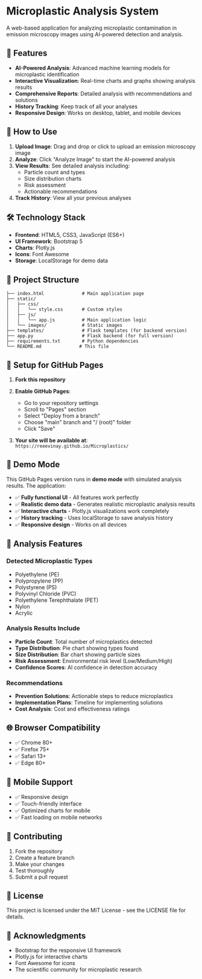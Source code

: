 # Microplastic Analysis System

A web-based application for analyzing microplastic contamination in emission microscopy images using AI-powered detection and analysis.

## 🌟 Features

- **AI-Powered Analysis**: Advanced machine learning models for microplastic identification
- **Interactive Visualization**: Real-time charts and graphs showing analysis results
- **Comprehensive Reports**: Detailed analysis with recommendations and solutions
- **History Tracking**: Keep track of all your analyses
- **Responsive Design**: Works on desktop, tablet, and mobile devices

## 📱 How to Use

1. **Upload Image**: Drag and drop or click to upload an emission microscopy image
2. **Analyze**: Click "Analyze Image" to start the AI-powered analysis
3. **View Results**: See detailed analysis including:
   - Particle count and types
   - Size distribution charts
   - Risk assessment
   - Actionable recommendations
4. **Track History**: View all your previous analyses

## 🛠️ Technology Stack

- **Frontend**: HTML5, CSS3, JavaScript (ES6+)
- **UI Framework**: Bootstrap 5
- **Charts**: Plotly.js
- **Icons**: Font Awesome
- **Storage**: LocalStorage for demo data

## 📁 Project Structure

```
├── index.html              # Main application page
├── static/
│   ├── css/
│   │   └── style.css       # Custom styles
│   ├── js/
│   │   └── app.js          # Main application logic
│   └── images/             # Static images
├── templates/              # Flask templates (for backend version)
├── app.py                  # Flask backend (for full version)
├── requirements.txt        # Python dependencies
└── README.md              # This file
```

## 🔧 Setup for GitHub Pages

1. **Fork this repository**
2. **Enable GitHub Pages**:
   - Go to your repository settings
   - Scroll to "Pages" section
   - Select "Deploy from a branch"
   - Choose "main" branch and "/ (root)" folder
   - Click "Save"

3. **Your site will be available at**:
   `https://reeevinay.github.io/Microplastics/`

## 🎯 Demo Mode

This GitHub Pages version runs in **demo mode** with simulated analysis results. The application:

- ✅ **Fully functional UI** - All features work perfectly
- ✅ **Realistic demo data** - Generates realistic microplastic analysis results
- ✅ **Interactive charts** - Plotly.js visualizations work completely
- ✅ **History tracking** - Uses localStorage to save analysis history
- ✅ **Responsive design** - Works on all devices

## 🔬 Analysis Features

### Detected Microplastic Types
- Polyethylene (PE)
- Polypropylene (PP)
- Polystyrene (PS)
- Polyvinyl Chloride (PVC)
- Polyethylene Terephthalate (PET)
- Nylon
- Acrylic

### Analysis Results Include
- **Particle Count**: Total number of microplastics detected
- **Type Distribution**: Pie chart showing types found
- **Size Distribution**: Bar chart showing particle sizes
- **Risk Assessment**: Environmental risk level (Low/Medium/High)
- **Confidence Scores**: AI confidence in detection accuracy

### Recommendations
- **Prevention Solutions**: Actionable steps to reduce microplastics
- **Implementation Plans**: Timeline for implementing solutions
- **Cost Analysis**: Cost and effectiveness ratings

## 🌐 Browser Compatibility

- ✅ Chrome 80+
- ✅ Firefox 75+
- ✅ Safari 13+
- ✅ Edge 80+

## 📱 Mobile Support

- ✅ Responsive design
- ✅ Touch-friendly interface
- ✅ Optimized charts for mobile
- ✅ Fast loading on mobile networks

## 🤝 Contributing

1. Fork the repository
2. Create a feature branch
3. Make your changes
4. Test thoroughly
5. Submit a pull request

## 📄 License

This project is licensed under the MIT License - see the LICENSE file for details.

## 🙏 Acknowledgments

- Bootstrap for the responsive UI framework
- Plotly.js for interactive charts
- Font Awesome for icons
- The scientific community for microplastic research

